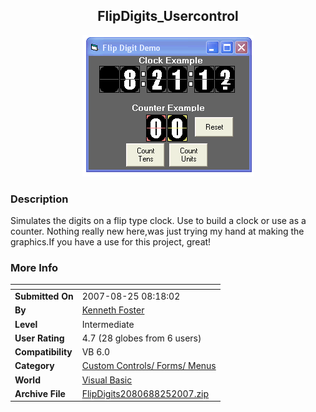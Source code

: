 ﻿<div align="center">

## FlipDigits\_Usercontrol

<img src="PIC2007825929113954.gif">
</div>

### Description

Simulates the digits on a flip type clock. Use to build a clock or use as a counter. Nothing really new here,was just trying my hand at making the graphics.If you have a use for this project, great!
 
### More Info
 


<span>             |<span>
---                |---
**Submitted On**   |2007-08-25 08:18:02
**By**             |[Kenneth Foster](https://github.com/Planet-Source-Code/PSCIndex/blob/master/ByAuthor/kenneth-foster.md)
**Level**          |Intermediate
**User Rating**    |4.7 (28 globes from 6 users)
**Compatibility**  |VB 6\.0
**Category**       |[Custom Controls/ Forms/  Menus](https://github.com/Planet-Source-Code/PSCIndex/blob/master/ByCategory/custom-controls-forms-menus__1-4.md)
**World**          |[Visual Basic](https://github.com/Planet-Source-Code/PSCIndex/blob/master/ByWorld/visual-basic.md)
**Archive File**   |[FlipDigits2080688252007\.zip](https://github.com/Planet-Source-Code/kenneth-foster-flipdigits-usercontrol__1-69206/archive/master.zip)









